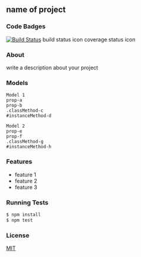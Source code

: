 ## name of project
### Code Badges
[![Build Status](https://travis-ci.org/shrutijalewar/iron-chef.svg)](https://travis-ci.org/shrutijalewar/iron-chef)
build status icon
coverage status icon

### About
write a description about your project

### Models
```
Model 1
prop-a
prop-b
.classMethod-c
#instanceMethod-d
```

```
Model 2
prop-e
prop-f
.classMethod-g
#instanceMethod-h
```

### Features
- feature 1
- feature 2
- feature 3

### Running Tests
```bash
$ npm install
$ npm test
```



### License
[MIT](LICENSE)

